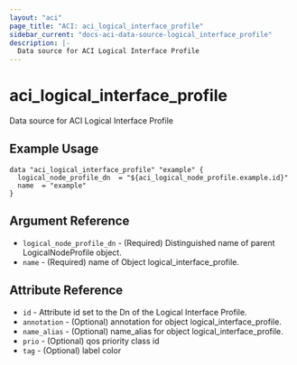 ```yaml
---
layout: "aci"
page_title: "ACI: aci_logical_interface_profile"
sidebar_current: "docs-aci-data-source-logical_interface_profile"
description: |-
  Data source for ACI Logical Interface Profile
---
```


# aci_logical_interface_profile

Data source for ACI Logical Interface Profile

## Example Usage

```hcl
data "aci_logical_interface_profile" "example" {
  logical_node_profile_dn  = "${aci_logical_node_profile.example.id}"
  name  = "example"
}
```

## Argument Reference

- `logical_node_profile_dn` - (Required) Distinguished name of parent LogicalNodeProfile object.
- `name` - (Required) name of Object logical_interface_profile.

## Attribute Reference

- `id` - Attribute id set to the Dn of the Logical Interface Profile.
- `annotation` - (Optional) annotation for object logical_interface_profile.
- `name_alias` - (Optional) name_alias for object logical_interface_profile.
- `prio` - (Optional) qos priority class id
- `tag` - (Optional) label color
